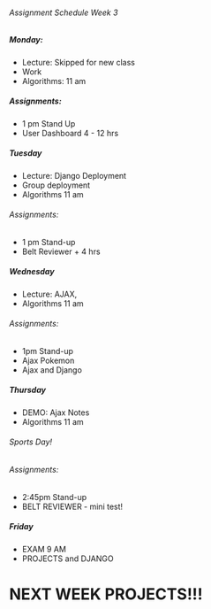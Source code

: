 ###### Assignment Schedule Week 3

##### Monday:

- Lecture: Skipped for new class
- Work
- Algorithms: 11 am

##### Assignments:

- 1 pm Stand Up
- User Dashboard 4 - 12 hrs

##### Tuesday

- Lecture: Django Deployment
- Group deployment
- Algorithms 11 am

###### Assignments:

- 1 pm Stand-up
- Belt Reviewer + 4 hrs

##### Wednesday

- Lecture: AJAX,
- Algorithms 11 am

###### Assignments:

- 1pm Stand-up
- Ajax Pokemon
- Ajax and Django

##### Thursday

- DEMO: Ajax Notes
- Algorithms 11 am

###### Sports Day!

###### Assignments:

- 2:45pm Stand-up
- BELT REVIEWER - mini test!

##### Friday

- EXAM 9 AM
- PROJECTS and DJANGO

# NEXT WEEK PROJECTS!!!
